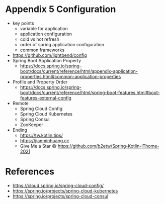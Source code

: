 # Appendix 5 Configuration
* key points
  * variable for application
  * application configuration
  * cold vs hot refresh
  * order of spring application configuration
  * common frameworks
* https://github.com/lightbend/config
* Spring Boot Application Property
  * https://docs.spring.io/spring-boot/docs/current/reference/html/appendix-application-properties.html#common-application-properties
* Profile and Property Order
  * https://docs.spring.io/spring-boot/docs/current/reference/html/spring-boot-features.html#boot-features-external-config
* Remote
  * Spring Cloud Config
  * Spring Cloud Kubernetes
  * Spring Consul
  * ZooKeeper
* Ending
  * https://tw.kotlin.tips/
  * https://jianminhuang.cc
  * Give Me a Star 😄 https://github.com/b2etw/Spring-Kotlin-iThome-2021

# References
* https://cloud.spring.io/spring-cloud-config/
* https://spring.io/projects/spring-cloud-kubernetes
* https://spring.io/projects/spring-cloud-consul
